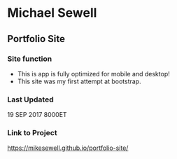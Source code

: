 # Michael Sewell
## Portfolio Site
### Site function
+ This is app is fully optimized for mobile and desktop!
+ This site was my first attempt at bootstrap.
### Last Updated
19 SEP 2017 8000ET
### Link to Project
https://mikesewell.github.io/portfolio-site/
